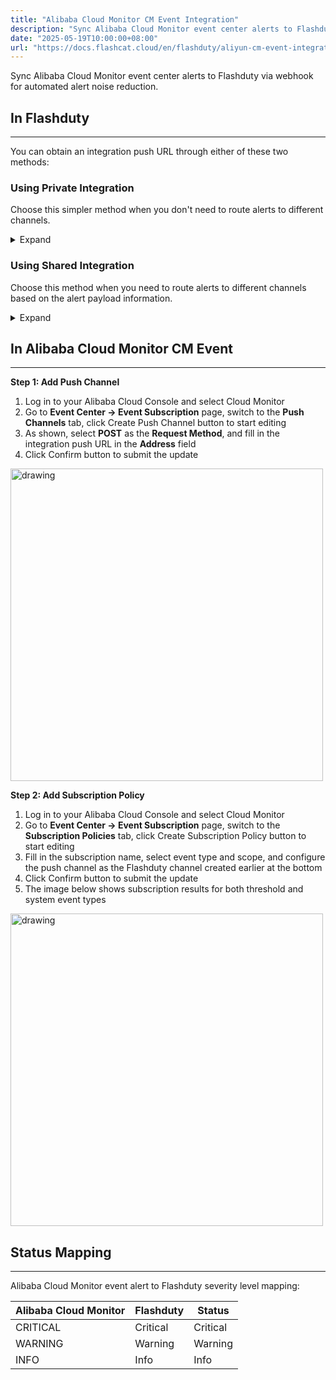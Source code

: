 ```yaml
---
title: "Alibaba Cloud Monitor CM Event Integration"
description: "Sync Alibaba Cloud Monitor event center alerts to Flashduty via webhook for automated alert noise reduction"
date: "2025-05-19T10:00:00+08:00"
url: "https://docs.flashcat.cloud/en/flashduty/aliyun-cm-event-integration-guide"
---
```


Sync Alibaba Cloud Monitor event center alerts to Flashduty via webhook for automated alert noise reduction.

<div class="hide">

## In Flashduty
---
You can obtain an integration push URL through either of these two methods:

### Using Private Integration

Choose this simpler method when you don't need to route alerts to different channels.

<details>
  <summary>Expand</summary>
  
  1. Go to the Flashduty console, select **Channel**, and enter a channel's details page
  2. Select the **Integration** tab, click **Add Integration** to enter the integration page
  3. Choose **Alibaba Cloud CM Event** integration and click **Save** to generate a card
  4. Click the generated card to view the **push URL**, copy it for later use, and you're done
  
</details>

### Using Shared Integration

Choose this method when you need to route alerts to different channels based on the alert payload information.

<details>
  <summary>Expand</summary>
  
  1. Go to the Flashduty console, select **Integration Center=>Alerts** to enter the integration selection page
  2. Select **Alibaba Cloud CM Event** integration:
        - **Integration Name**: Define a name for this integration
  3. Configure the default route and select the corresponding channel (after the integration is created, you can go to `Route` to configure more routing rules)
  4. Click **Save** and copy the newly generated **push URL** for later use
  5. Done
    
</details>
</div>

## In Alibaba Cloud Monitor CM Event
---
**Step 1: Add Push Channel**

<div class="md-block">

1. Log in to your Alibaba Cloud Console and select Cloud Monitor
2. Go to **Event Center -> Event Subscription** page, switch to the **Push Channels** tab, click Create Push Channel button to start editing
3. As shown, select **POST** as the **Request Method**, and fill in the integration push URL in the **Address** field
4. Click Confirm button to submit the update

<img src="https://download.flashcat.cloud/flashduty/doc/en/aliyun/event-2.png" alt="drawing" width="500"/>

</div>

**Step 2: Add Subscription Policy**

<div class="md-block">

1. Log in to your Alibaba Cloud Console and select Cloud Monitor
2. Go to **Event Center -> Event Subscription** page, switch to the **Subscription Policies** tab, click Create Subscription Policy button to start editing
3. Fill in the subscription name, select event type and scope, and configure the push channel as the Flashduty channel created earlier at the bottom
4. Click Confirm button to submit the update
5. The image below shows subscription results for both threshold and system event types

<img src="https://download.flashcat.cloud/flashduty/doc/en/aliyun/event-3.png" alt="drawing" width="500"/>

</div>

## Status Mapping
---
<div class="md-block">
  
Alibaba Cloud Monitor event alert to Flashduty severity level mapping:

| Alibaba Cloud Monitor | Flashduty | Status |
| -------------------- | --------- | ------ |
| CRITICAL             | Critical  | Critical |
| WARNING              | Warning   | Warning |
| INFO                 | Info      | Info |

</div>